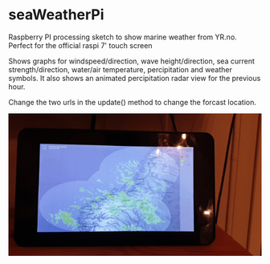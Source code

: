 # seaWeatherPi
Raspberry PI processing sketch to show marine weather from YR.no. Perfect for the official raspi 7' touch screen

Shows graphs for windspeed/direction, wave height/direction, sea current strength/direction, water/air temperature, percipitation and weather symbols. 
It also shows an animated percipitation radar view for the previous hour.

Change the two urls in the update() method to change the forcast location.

![In action](anim.gif)
